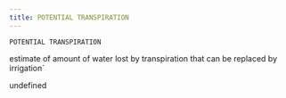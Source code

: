 ```yaml
---
title: POTENTIAL TRANSPIRATION
---
```

`POTENTIAL TRANSPIRATION`

estimate of amount of water lost by transpiration that can be replaced by irrigation`

undefined